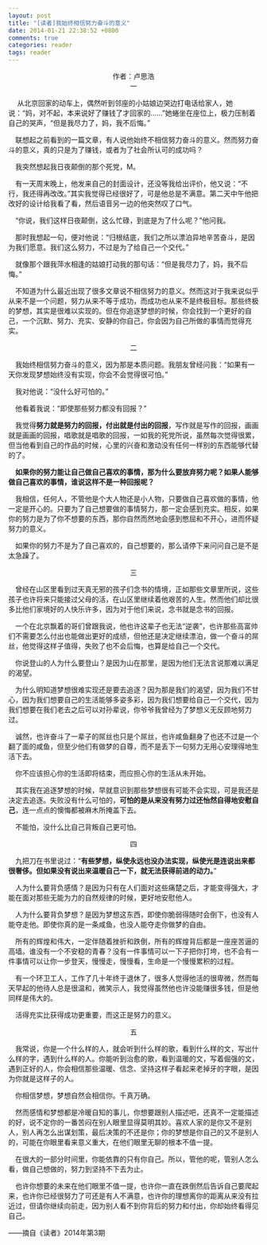 ```yaml
---
layout: post
title: "[读者]我始终相信努力奋斗的意义"
date: 2014-01-21 22:38:52 +0800
comments: true
categories: reader
tags: reader
---
```

             
<center>作者：卢思浩</center>
<center>一</center>

&emsp; 从北京回家的动车上，偶然听到邻座的小姑娘边哭边打电话给家人，她说：“妈，对不起，本来说好了赚钱了才回家的……”她蜷坐在座位上，极力压制着自己的哭声，“但是我尽力了，妈，我不后悔。”

&emsp;联想起之前看到的一篇文章，有人说他始终不相信努力奋斗的意义。然而努力奋斗的意义，真的只是为了赚钱，或者为了社会所认可的成功吗？
<!--more-->

&emsp;我突然想起我日夜颠倒的那个死党，M。

&emsp;有一天周末晚上，他发来自己的封面设计，还没等我给出评价，他又说：“不行，我还得再改改。”其实我觉得已经很好了，可是他总是不满意。第二天中午他把改好的设计给我看了看，然后语音另一边的他突然叹了口气。

&emsp;“你说，我们这样日夜颠倒，这么忙碌，到底是为了什么呢？”他问我。

&emsp;那时我想起一句，便对他说：“归根结底，我们之所以漂泊异地辛苦奋斗，是因为我们愿意。我们这么努力，不过是为了给自己一个交代。”

&emsp;就像那个跟我萍水相逢的姑娘打动我的那句话：“但是我尽力了，妈，我不后悔。”

&emsp;不知道为什么最近出现了很多文章说不相信努力的意义。然而这对于我来说似乎从来不是一个问题，努力从来不等于成功，而成功也从来不是终极目标。那些终极的梦想，其实是很难以实现的。但在你追逐梦想的时候，你会找到一个更好的自己，一个沉默、努力、充实、安静的你自己，你会因为自己所做的事情而觉得充实。

<center>二</center>

&emsp;我始终相信努力奋斗的意义，因为那是本质问题。我朋友曾经问我：“如果有一天你发现梦想始终没有实现，你会不会觉得很可怕。”

&emsp;我对他说：“没什么好可怕的。”

&emsp;他看着我说：“即使那些努力都没有回报？”

&emsp;我觉得**努力就是努力的回报，付出就是付出的回报**，写作就是写作的回报，画画就是画画的回报，唱歌就是唱歌的回报，一如我的死党所说，虽然每次觉得很累，但当他看到自己的作品的时候，心里的兴奋和激动没有任何一样别的东西能够代替的了。

&emsp;**如果你的努力能让自己做自己喜欢的事情，那为什么要放弃努力呢？如果人能够做自己喜欢的事情，谁说这样不是一种回报呢？**

&emsp;我相信，任何人，不管他是个大人物还是小人物，只要做自己喜欢做的事情，他一定是开心的。只要为了自己想要做的事情努力，那一定会感到充实。相反，如果你的努力是为了你不想要的东西，那你自然而然地会感到憋屈和不开心，进而怀疑努力的意义。

&emsp;如果你的努力不是为了自己喜欢的，自己想要的，那么请停下来问问自己是不是太急躁了。

<center>三</center>

&emsp;曾经在山区里看到过天真无邪的孩子们念书的情境，正如那些文章里所说，这些孩子也许将来只能接过父母的活，在山区里继续着他艰苦的人生。然而他们却比很多比他们家境好的人快乐许多，因为对于他们来说，念书就是念书的回报。

&emsp;一个在北京飘着的哥们曾跟我说，他也许这辈子也无法“逆袭”，也许那些高富帅们不需要怎么付出也能做出更好的成绩，但他还是决定继续漂泊，做一个奋斗的屌丝，他觉得这样子值得，失败了也不会后悔，也算是给自己一个交代。

&emsp;你说登山的人为什么要登山？是因为山在那里，是因为他们无法言说那难以满足的渴望。

&emsp;为什么明知道梦想很难实现还是要去追逐？因为那是我们的渴望，因为我们不甘心，因为我们想要自己的生活能够多姿多彩，因为我们想要给自己一个交代，因为我们想要在我们老去之后可以对孙辈说，你爷爷我曾经为了梦想义无反顾地努力过。

&emsp;诚然，也许奋斗了一辈子的屌丝也只是个屌丝，也许咸鱼翻身了也还不过是一个翻了面的咸鱼，但至少他们有做梦的自尊，而不是丢下一句努力无用心安理得地生活下去。

&emsp;你不应该担心你的生活即将结束，而应担心你的生活从未开始。

&emsp;其实我在追逐梦想的时候，早就意识到那些梦想很有可能不会实现，可是我还是决定去追逐。失败没有什么可怕的，**可怕的是从来没有努力过还怡然自得地安慰自己**，连一点点的懊悔都被麻木所掩盖下去。

&emsp;不能怕，没什么比自己背叛自己更可怕。

<center>四</center>

&emsp;九把刀在书里说过：“**有些梦想，纵使永远也没办法实现，纵使光是连说出来都很奢侈。但如果没有说出来温暖自己一下，就无法获得前进的动力。**”

&emsp;人为什么要背负感情？是因为只有在人们面对这些痛楚之后，才能变得强大，才能在面对那些无能为力的自然规律的时候，更好地安慰他人。

&emsp;人为什么要背负梦想？是因为梦想这东西，即使你脆弱得随时会倒下，也没有人能夺走他。即使你真的是一条咸鱼，也没人能夺走你做梦的自由。

&emsp;所有的辉煌和伟大，一定伴随着挫折和跌倒，所有的辉煌背后都是一座座苦逼的高墙。谁没有一个不安稳的青春？没有一件事情可以一下子把你打垮，也不会有一件事情可以让你一步登天，慢慢走，慢慢看，生命是一个慢慢累积的过程。

&emsp;有一个环卫工人，工作了几十年终于退休了，很多人觉得他活的很卑微，然而每天早起的他待人总是很温和，微笑示人，我觉得虽然他也许没能赚很多钱，但是他同样是伟大的。

&emsp;活得充实比获得成功更重要，而这正是努力的意义。

<center>五</center>

&emsp;我常说，你是一个什么样的人，就会听到什么样的歌，看到什么样的文，写出什么样的字，遇到什么样的人。你能听到治愈的歌，看到温暖的文，写着倔强的文，遇到正好的人，你会相信那些温暖、信念、坚持这样子看起来老掉牙的字眼，是因为你就是这样子的人。

&emsp;你相信梦想，梦想自然会相信你。千真万确。

&emsp;然而感情和梦想都是冷暖自知的事儿，你想要跟别人描述吧，还真不一定能描述的好，说不定你的一番苦闷在别人眼里显得莫明其妙。喜欢人家的是你又不是别人，别人再怎么出谋划策，最后决策的不还是你；你的梦想是你自己的又不是别人的，可能在你眼里看来意义重大，在他们眼里无聊的根本不值一提。

&emsp;在很大的一部分时间里，你能依靠的只有你自己。所以，管他的呢，管别人怎么看，做自己想做的，努力到坚持不下去为止。

&emsp;也许你想要的未来在他们眼里不值一提，也许你一直在跌倒然后告诉自己要爬起来，也许你已经很努力了可还是有人不满意，也许你的理想离你的距离从来没有拉近过，但请你继续向前走，因为别人看不到你背后的努力和付出，你却始终看得见自己。


——摘自《读者》2014年第3期
